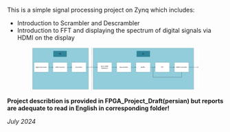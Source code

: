 This is a simple signal processing project on Zynq which includes:
  - Introduction to Scrambler and Descrambler
  - Introduction to FFT and displaying the spectrum of digital signals via HDMI on the display
<p align="center">
    <img src="flow.jpg" alt="Descriptive Alt Text" height="100">
</p>

**Project describtion is provided in FPGA_Project_Draft(persian) but reports are adequate to read in English in corresponding folder!**
     
*July 2024* 
